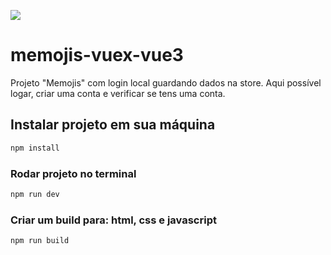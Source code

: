 ![](./public/github_img.png)
# memojis-vuex-vue3

Projeto "Memojis" com login local guardando dados na store. Aqui possível logar, criar uma conta e verificar se tens uma conta.


## Instalar projeto em sua máquina

```sh
npm install
```

### Rodar projeto no terminal

```sh
npm run dev
```

### Criar um build para: html, css e javascript

```sh
npm run build
```
